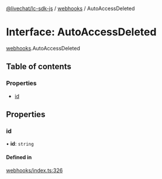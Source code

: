 [@livechat/lc-sdk-js](../README.md) / [webhooks](../modules/webhooks.md) / AutoAccessDeleted

# Interface: AutoAccessDeleted

[webhooks](../modules/webhooks.md).AutoAccessDeleted

## Table of contents

### Properties

- [id](webhooks.AutoAccessDeleted.md#id)

## Properties

### id

• **id**: `string`

#### Defined in

[webhooks/index.ts:326](https://github.com/livechat/lc-sdk-js/blob/a63b0a6/src/webhooks/index.ts#L326)
